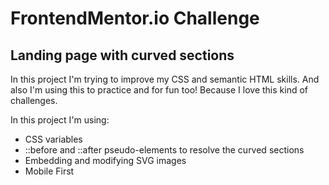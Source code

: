 # FrontendMentor.io Challenge

## Landing page with curved sections

In this project I'm trying to improve my CSS and semantic HTML skills. And also I'm using this to practice and for fun too! Because I love this kind of challenges.

In this project I'm using:

* CSS variables
* ::before and ::after pseudo-elements to resolve the curved sections
* Embedding and modifying SVG images
* Mobile First